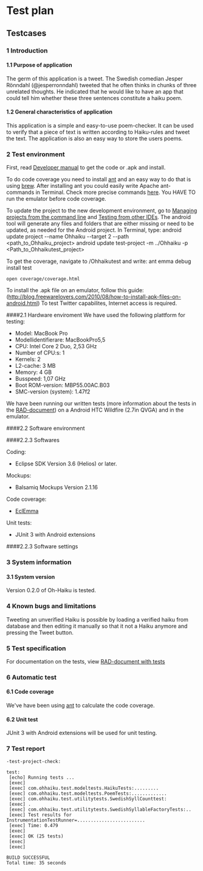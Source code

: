 # Test plan

## Testcases

### 1 Introduction

#### 1.1 Purpose of application
The germ of this application is a tweet. The Swedish comedian Jesper Rönndahl (@jesperronndahl)
tweeted that he often thinks in chunks of three unrelated thoughts. He indicated that he would 
like to have an app that could tell him whether these three sentences constitute a haiku poem.


#### 1.2 General characteristics of application

This application is a simple and easy-to-use poem-checker. It can be used to verify that a piece of text is written according to Haiku-rules and tweet the text. The application is also an easy way to store the users poems.
 
### 2 Test environment
First, read [Developer manual](https://github.com/oh-haiku/oh-haiku/blob/master/doc/developer_manual.md) to get the code or .apk and install. 

To do code coverage you need to install [ant](http://ant.apache.org/) and an easy way to do that is using [brew](http://mxcl.github.com/homebrew/). After installing ant you could easily write Apache ant-commands in Terminal. Check more precise commands [here](http://developer.android.com/guide/developing/projects/projects-cmdline.html). You HAVE TO run the emulator before code coverage. 

To update the project to the new development environment, go to [Managing projects from the command line](http://developer.android.com/guide/developing/projects/projects-cmdline.html) and [Testing from other IDEs](http://developer.android.com/guide/developing/testing/testing_otheride.html). The android tool will generate any files and folders that are either missing or need to be updated, as needed for the Android project. In Terminal, type:
 	android update project --name Ohhaiku --target 2 --path <path_to_Ohhaiku_project>
	android update test-project -m ../Ohhaiku -p <Path_to_Ohhaikutest_project>



To get the coverage, navigate to /Ohhaikutest and write:
	ant emma debug install test 

	open coverage/coverage.html

To install the .apk file on an emulator, follow this guide: (http://blog.freewarelovers.com/2010/08/how-to-install-apk-files-on-android.html)
To test Twitter capabilites, Internet access is required.

####2.1 Hardware enviroment
We have used the following plattform for testing:

 - Model:	MacBook Pro
 - Modellidentifierare:	MacBookPro5,5
 - CPU:	Intel Core 2 Duo, 2,53 GHz
 - Number of CPU:s:	1
 - Kernels:	2
 - L2-cache:	3 MB
 - Memory:	4 GB
 - Busspeed:	1,07 GHz
 - Boot ROM-version:	MBP55.00AC.B03
 - SMC-version (system):	1.47f2

We have been running our written tests (more information about the tests in the  [RAD-document](https://github.com/oh-haiku/oh-haiku/blob/master/doc/RAD.md))
on a Android HTC Wildfire (2.7in QVGA) and in the emulator. 
 

####2.2 Software environment

####2.2.3 Softwares

Coding:

 - Eclipse SDK Version 3.6 (Helios) or later. 

Mockups:

 - Balsamiq Mockups Version 2.1.16

Code coverage:

 - [EclEmma](http://www.eclemma.org/)

Unit tests:

 - JUnit 3 with Android extensions

####2.2.3 Software settings

### 3 System information

#### 3.1 System version
Version 0.2.0 of Oh-Haiku is tested.

### 4 Known bugs and limitations
Tweeting an unverified Haiku is possible by loading a verified haiku from database and then editing it manually so that it not a Haiku anymore and pressing the Tweet button.

### 5 Test specification
For documentation on the tests, view [RAD-document with tests](https://github.com/oh-haiku/oh-haiku/blob/master/doc/RAD.md)



### 6 Automatic test

#### 6.1 Code coverage

We've have been using [ant](http://ant.apache.org/) to calculate the code coverage.


#### 6.2 Unit test

JUnit 3 with Android extensions will be used for unit testing.


### 7 Test report

    -test-project-check:

    test:
     [echo] Running tests ...
     [exec] 
     [exec] com.ohhaiku.test.modeltests.HaikuTests:.........
     [exec] com.ohhaiku.test.modeltests.PoemTests:.............
     [exec] com.ohhaiku.test.utilitytests.SwedishSyllCounttest:
     [exec] .
     [exec] com.ohhaiku.test.utilitytests.SwedishSyllableFactoryTests:..
     [exec] Test results for InstrumentationTestRunner=.........................
     [exec] Time: 0.479
     [exec] 
     [exec] OK (25 tests)
     [exec] 
     [exec] 

    BUILD SUCCESSFUL
    Total time: 35 seconds

